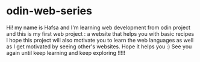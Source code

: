 # odin-web-series
Hi! my name is Hafsa and I'm learning web development from odin project and this is my first web project : a website that helps you with basic recipes 
I hope this project will also motivate you to learn the web languages as well as I get motivated by seeing other's websites.
Hope it helps you :)
See you again until keep learning and keep exploring !!!!!
